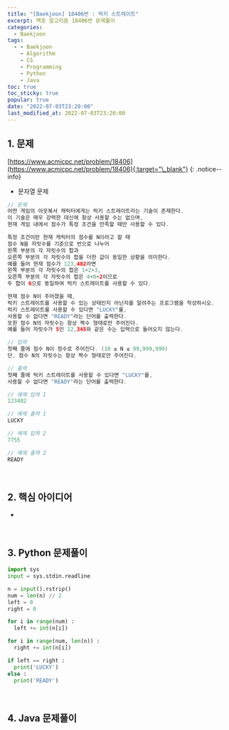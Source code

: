 ```yaml
---
title: "[Baekjoon] 18406번 : 럭키 스트레이트"
excerpt: 백준 알고리즘 18406번 문제풀이
categories:
  - Baekjoon
tags:
  - - Baekjoon
    - Algorithm
    - CS
    - Programming
    - Python
    - Java
toc: true
toc_sticky: true
popular: true
date: "2022-07-03T23:20:00"
last_modified_at: 2022-07-03T23:20:00
---
```


## 1. 문제

[https://www.acmicpc.net/problem/18406](https://www.acmicpc.net/problem/18406){:target="\_blank"}
{: .notice--info}

- 문자열 문제

```java
// 문제
어떤 게임의 아웃복서 캐릭터에게는 럭키 스트레이트라는 기술이 존재한다. 
이 기술은 매우 강력한 대신에 항상 사용할 수는 없으며, 
현재 게임 내에서 점수가 특정 조건을 만족할 때만 사용할 수 있다.

특정 조건이란 현재 캐릭터의 점수를 N이라고 할 때 
점수 N을 자릿수를 기준으로 반으로 나누어 
왼쪽 부분의 각 자릿수의 합과 
오른쪽 부분의 각 자릿수의 합을 더한 값이 동일한 상황을 의미한다. 
예를 들어 현재 점수가 123,402라면 
왼쪽 부분의 각 자릿수의 합은 1+2+3, 
오른쪽 부분의 각 자릿수의 합은 4+0+2이므로 
두 합이 6으로 동일하여 럭키 스트레이트를 사용할 수 있다.

현재 점수 N이 주어졌을 때, 
럭키 스트레이트를 사용할 수 있는 상태인지 아닌지를 알려주는 프로그램을 작성하시오. 
럭키 스트레이트를 사용할 수 있다면 "LUCKY"를, 
사용할 수 없다면 "READY"라는 단어를 출력한다. 
또한 점수 N의 자릿수는 항상 짝수 형태로만 주어진다. 
예를 들어 자릿수가 5인 12,345와 같은 수는 입력으로 들어오지 않는다.

// 입력
첫째 줄에 점수 N이 정수로 주어진다. (10 ≤ N ≤ 99,999,999) 
단, 점수 N의 자릿수는 항상 짝수 형태로만 주어진다.

// 출력
첫째 줄에 럭키 스트레이트를 사용할 수 있다면 "LUCKY"를, 
사용할 수 없다면 "READY"라는 단어를 출력한다.

// 예제 입력 1 
123402

// 예제 출력 1 
LUCKY

// 예제 입력 2 
7755

// 예제 출력 2 
READY
```

<br>

## 2. 핵심 아이디어

- 

<br>

## 3. Python 문제풀이

```python
import sys
input = sys.stdin.readline

n = input().rstrip()
num = len(n) // 2
left = 0
right = 0

for i in range(num) :
  left += int(n[i])

for i in range(num, len(n)) :
  right += int(n[i])

if left == right :
  print('LUCKY')
else :
  print('READY')
```

<br>

## 4. Java 문제풀이

```java

```

